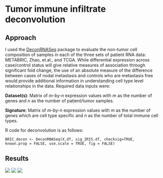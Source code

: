 Tumor immune infiltrate deconvolution
================

Approach
--------

I used the [DeconRNASeq](http://bioconductor.org/packages/devel/bioc/html/DeconRNASeq.html) package to evaluate the non-tumor cell composition of samples in each of the three sets of patient RNA data: METABRIC, Zhao, et.al., and TCGA. While differential expression across case/control status will give relative measures of association through significant fold change, the use of an absolute measure of the difference between cases of nodal metastasis and controls who are metastasis free would provide additional information in understanding cell type level relationships in the data.
Required data inputs were:

**Dataset(s)**: Matrix of *m*-by-*n* expression values with *m* as the number of genes and *n* as the number of patient/tumor samples.

**Signature**: Matrix of *m*-by-*n* expression values with *m* as the number of genes which are cell type specific and *n* as the number of total immune cell types.

R code for deconvolution is as follows:

`BRIC_decon <- DeconRNASeq(X.df, sig_IRIS.df, checksig=TRUE,                           known.prop = FALSE, use.scale = TRUE, fig = FALSE)`

Results
-------

![](immunoediting/Deconvolution_files/ZHAO_deconv2.png) ![](immunoediting/Deconvolution_files/METABRIC_deconv2.png) ![](immunoediting/Deconvolution_files/TCGA_deconv2.png)
